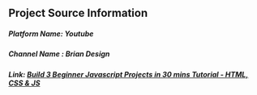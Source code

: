 ## Project Source Information

##### Platform Name: Youtube
##### Channel Name : Brian Design
##### Link: [Build 3 Beginner Javascript Projects in 30 mins Tutorial - HTML, CSS & JS](https://www.youtube.com/watch?v=mCQ1-iDSnto)

